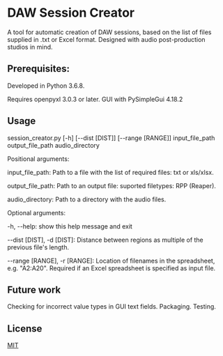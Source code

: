 # DAW Session Creator

A tool for automatic creation of DAW sessions, based on the list of files supplied in .txt or Excel format. Designed with audio post-production studios in mind.

## Prerequisites:
Developed in Python 3.6.8.

Requires openpyxl 3.0.3 or later.
GUI with PySimpleGui 4.18.2

## Usage

session_creator.py [-h] [--dist [DIST]] [--range [RANGE]] input_file_path output_file_path audio_directory



Positional arguments:

  input_file_path:      Path to a file with the list of required files: txt or xls/xlsx.

  output_file_path:      Path to an output file: suported filetypes: RPP
                        (Reaper).

  audio_directory:       Path to a directory with the audio files.

Optional arguments:

  -h, --help:            show this help message and exit

  --dist [DIST], -d [DIST]: Distance between regions as multiple of the previous
                        file's length.

  --range [RANGE], -r [RANGE]: Location of filenames in the spreadsheet, e.g. "A2:A20". Required if an Excel spreadsheet is specified as input file.


## Future work
Checking for incorrect value types in GUI text fields.
Packaging.
Testing.

## License
[MIT](https://choosealicense.com/licenses/mit/)
